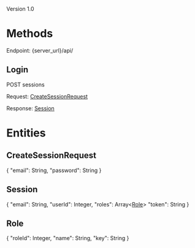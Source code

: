 Version 1.0

# Methods

Endpoint: {server_url}/api/

## Login
POST sessions

Request: [CreateSessionRequest](#createsessionrequest)

Response: [Session](#session)

# Entities

## CreateSessionRequest 
{
  "email": String,
  "password": String
}

## Session
{
  "email": String,
  "userId": Integer,
  "roles": Array<[Role](#role)>
  "token": String
}

## Role
{
  "roleId": Integer,
  "name": String,
  "key": String
}
